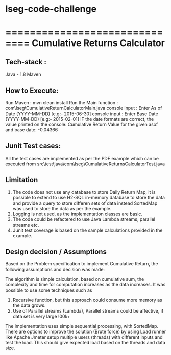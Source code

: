 # lseg-code-challenge

==============================
Cumulative Returns Calculator
==============================

Tech-stack :
-----------
  Java - 1.8
  Maven

How to Execute:
---------------
Run Maven : mvn clean install
Run the Main function : com\lseg\CumulativeReturnCalculatorMain.java
 console input : Enter As of Date (YYYY-MM-DD)  [e.g:- 2015-06-30]
 console input : Enter Base Date (YYYY-MM-DD) [e.g:- 2015-02-01]
 IF the date formats are correct, the value printed on the console:
    Cumulative Return Value for the given asof and base date: -0.04366
    
Junit Test cases:
-----------------
All the test cases are implemented as per the PDF example
which can be executed from src\test\java\com\lseg\CumulativeReturnsCalculatorTest.java

Limitation
---------
1) The code does not use any database to store Daily Return Map,
   it is possible to extend to use H2-SQL in-memory database to store the data 
   and provide a query to store differen sets of data
   instead SortedMap was used to store the data as per the example.
2) Logging is not used, as the implementation classes are basic.
3) The code could be refactered to use Java Lambda streams, parallel streams etc.
4) Junit test coverage is based on the sample calculations provided in the example. 

    
Design decision / Assumptions
-----------------------------
Based on the Problem specification to implement Cumulative Return, the following assumptions and decision was made:

The algorithm  is simple calculation, based on cumulative sum, the complexity and time for computation increases as the data increases.
It was possible to use some techniques such as 
1) Recursive function, but this approach could consume more memory as the data grows.
2) Use of Parallel streams (Lambda), Parallel streams could be affective, if data set is very large !00k+

The implementation uses simple sequential processing, with SortedMap.
There are options to improve the solution (Brute force) by using Load runner like Apache Jmeter
setup multiple users (threads) with different inputs and test the load.
This should give expected load based on the threads and data size.

 
 
